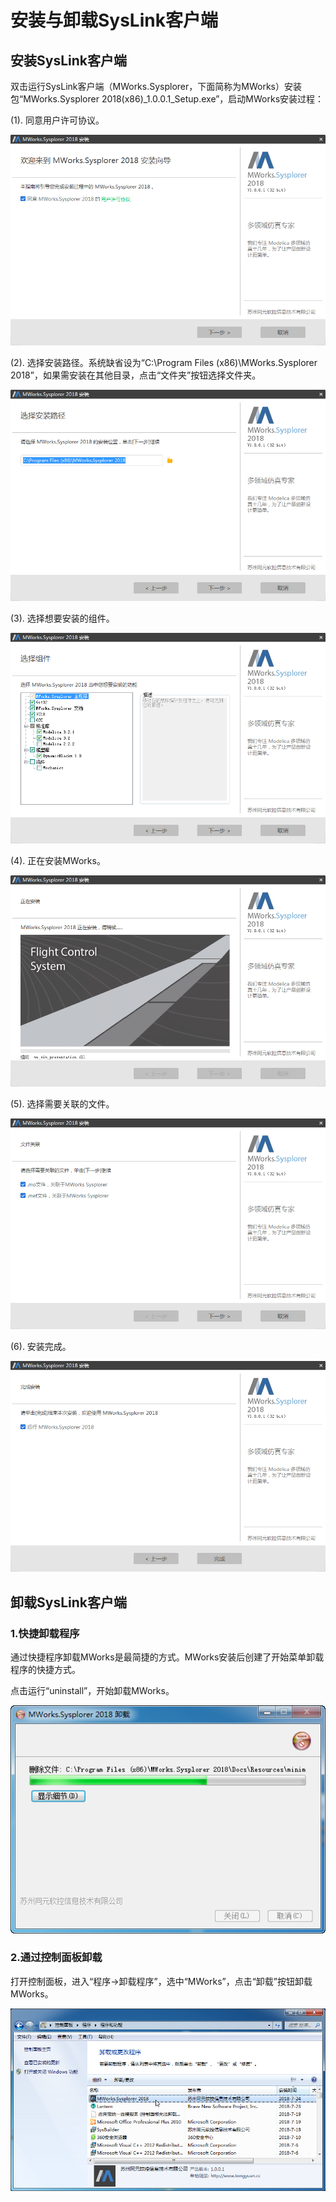 # 安装与卸载SysLink客户端

## 安装SysLink客户端

双击运行SysLink客户端（MWorks.Sysplorer，下面简称为MWorks）安装包“MWorks.Sysplorer 2018\(x86\)\_1.0.0.1\_Setup.exe”，启动MWorks安装过程：

\(1\). 同意用户许可协议。

![&#x540C;&#x610F;&#x7528;&#x6237;&#x8BB8;&#x53EF;&#x534F;&#x8BAE;](../.gitbook/assets/an-zhuang-1.png)

\(2\). 选择安装路径。系统缺省设为“C:\Program Files \(x86\)\MWorks.Sysplorer 2018”，如果需安装在其他目录，点击“文件夹”按钮选择文件夹。

![&#x9009;&#x62E9;&#x5B89;&#x88C5;&#x8DEF;&#x5F84;](../.gitbook/assets/an-zhuang-2.png)

\(3\). 选择想要安装的组件。

![&#x9009;&#x62E9;&#x7EC4;&#x4EF6;](../.gitbook/assets/an-zhuang-3.png)

\(4\). 正在安装MWorks。

![&#x6B63;&#x5728;&#x5B89;&#x88C5;](../.gitbook/assets/an-zhuang-4.png)

\(5\). 选择需要关联的文件。

![&#x5173;&#x8054;&#x6587;&#x4EF6;](../.gitbook/assets/an-zhuang-5.png)

\(6\). 安装完成。

![&#x5B89;&#x88C5;&#x5B8C;&#x6210;](../.gitbook/assets/an-zhuang-6.png)

## 卸载SysLink客户端

### 1.快捷卸载程序

通过快捷程序卸载MWorks是最简捷的方式。MWorks安装后创建了开始菜单卸载程序的快捷方式。

点击运行“uninstall”，开始卸载MWorks。

![&#x5378;&#x8F7D;MWorks](../.gitbook/assets/xie-zai-1.png)



### 2.通过控制面板卸载

打开控制面板，进入“程序→卸载程序”，选中“MWorks”，点击“卸载”按钮卸载MWorks。

![&#x901A;&#x8FC7;&#x63A7;&#x5236;&#x9762;&#x677F;&#x5378;&#x8F7D;MWorks](../.gitbook/assets/xie-zai-2.png)

